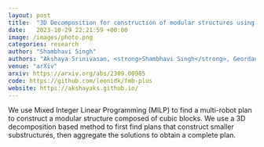 ```yaml
---
layout: post
title:  "3D Decomposition for construction of modular structures using multiple agents"
date:   2023-10-29 22:21:59 +00:00
image: /images/photo.png
categories: research
author: "Shambhavi Singh"
authors: "Akshaya Srinivasan, <strong>Shambhavi Singh</strong>, Geordan Gutow, Howie Choset and Bhaskar Vundurthy"
venue: "arXiv"
arxiv: https://arxiv.org/abs/2309.00985
code: https://github.com/leonidk/fmb-plus
website: https://akshayaks.github.io/
---
```

We use Mixed Integer Linear Programming (MILP) to find a multi-robot plan to construct a modular structure composed of cubic blocks. We use a 3D decomposition based method to first find plans that construct smaller substructures, then aggregate the solutions to obtain a complete plan.